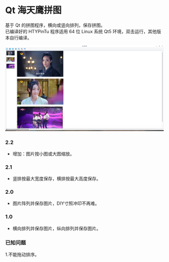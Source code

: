 # Qt 海天鹰拼图
基于 Qt 的拼图程序，横向或竖向排列，保存拼图。  
已编译好的 HTYPinTu 程序适用 64 位 Linux 系统 Qt5 环境，双击运行，其他版本自行编译。  

![alt](preview.png)  

### 2.2
* 增加：图片按小图或大图缩放。
### 2.1
* 竖排按最大宽度保存，横排按最大高度保存。
### 2.0
* 图片阵列并保存图片，DIY寸照冲印不再难。  
### 1.0
* 横向排列并保存图片，纵向排列并保存图片。  

### 已知问题 
1.不能拖动排序。